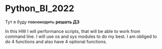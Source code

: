 # Python_BI_2022
Тут я буду ~~говнокодить~~ **решать ДЗ**

In this HW I will performance scripts, that will be able to work from command line. I will use os and sys modules to do my best. I am obliged to do 4 functions and also have 4 optional functions.  
